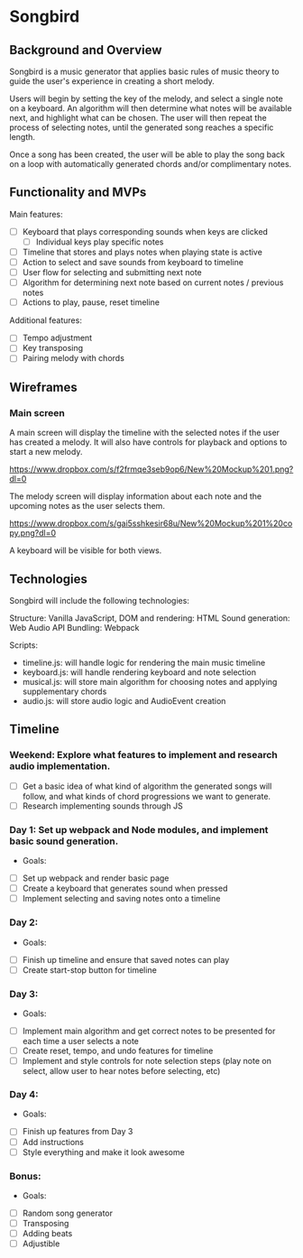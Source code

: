 # Songbird

## Background and Overview

Songbird is a music generator that applies basic rules of music theory to guide the user's experience in creating a short melody.

Users will begin by setting the key of the melody, and select a single note on a keyboard. An algorithm will then determine what notes will be available next, and highlight what can be chosen. The user will then repeat the process of selecting notes, until the generated song reaches a specific length.

Once a song has been created, the user will be able to play the song back on a loop with automatically generated chords and/or complimentary notes.



## Functionality and MVPs

Main features:
- [ ] Keyboard that plays corresponding sounds when keys are clicked
  - [ ] Individual keys play specific notes
- [ ] Timeline that stores and plays notes when playing state is active
- [ ] Action to select and save sounds from keyboard to timeline
- [ ] User flow for selecting and submitting next note
- [ ] Algorithm for determining next note based on current notes / previous notes
- [ ] Actions to play, pause, reset timeline

Additional features:
- [ ] Tempo adjustment
- [ ] Key transposing
- [ ] Pairing melody with chords

## Wireframes

### Main screen
A main screen will display the timeline with the selected notes if the user has created a melody. It will also have controls for playback and options to start a new melody.

https://www.dropbox.com/s/f2frmqe3seb9op6/New%20Mockup%201.png?dl=0

The melody screen will display information about each note and the upcoming notes as the user selects them.

https://www.dropbox.com/s/gai5sshkesir68u/New%20Mockup%201%20copy.png?dl=0

A keyboard will be visible for both views.

## Technologies

Songbird will include the following technologies:

Structure: Vanilla JavaScript,
DOM and rendering: HTML
Sound generation: Web Audio API
Bundling: Webpack

Scripts:
- timeline.js: will handle logic for rendering the main music timeline
- keyboard.js: will handle rendering keyboard and note selection
- musical.js: will store main algorithm for choosing notes and applying supplementary chords
- audio.js: will store audio logic and AudioEvent creation

## Timeline

### Weekend: Explore what features to implement and research audio implementation.

- [ ] Get a basic idea of what kind of algorithm the generated songs will follow, and what kinds of chord progressions we want to generate.
- [ ] Research implementing sounds through JS

### Day 1: Set up webpack and Node modules, and implement basic sound generation.

- Goals:
- [ ] Set up webpack and render basic page
- [ ] Create a keyboard that generates sound when pressed
- [ ] Implement selecting and saving notes onto a timeline

### Day 2:

- Goals:
- [ ] Finish up timeline and ensure that saved notes can play
- [ ] Create start-stop button for timeline

### Day 3:

- Goals:
- [ ] Implement main algorithm and get correct notes to be presented for each time a user selects a note
- [ ] Create reset, tempo, and undo features for timeline
- [ ] Implement and style controls for note selection steps (play note on select, allow user to hear notes before selecting, etc)

### Day 4:

- Goals:
- [ ] Finish up features from Day 3
- [ ] Add instructions
- [ ] Style everything and make it look awesome

### Bonus:

- Goals:
- [ ] Random song generator
- [ ] Transposing
- [ ] Adding beats
- [ ] Adjustible
